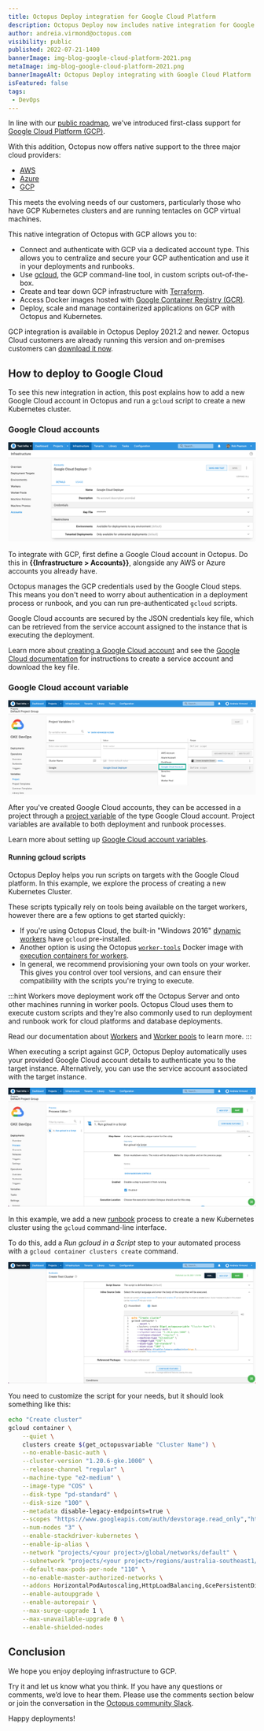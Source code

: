 ```yaml
---
title: Octopus Deploy integration for Google Cloud Platform
description: Octopus Deploy now includes native integration for Google Cloud Platform including built-in accounts, gcloud scripts, Terraform and Kubernetes.
author: andreia.virmond@octopus.com
visibility: public
published: 2022-07-21-1400
bannerImage: img-blog-google-cloud-platform-2021.png
metaImage: img-blog-google-cloud-platform-2021.png
bannerImageAlt: Octopus Deploy integrating with Google Cloud Platform
isFeatured: false
tags:
 - DevOps
---
```


In line with our [public roadmap](https://octopus.com/company/roadmap), we've introduced first-class support for [Google Cloud Platform (GCP)](https://cloud.google.com/).

With this addition, Octopus now offers native support to the three major cloud providers:
 
- [AWS](https://aws.amazon.com)
- [Azure](https://azure.microsoft.com/)
- [GCP](https://cloud.google.com/)

This meets the evolving needs of our customers, particularly those who have GCP Kubernetes clusters and are running tentacles on GCP virtual machines.

This native integration of Octopus with GCP allows you to:

- Connect and authenticate with GCP via a dedicated account type. This allows you to centralize and secure your GCP authentication and use it in your deployments and runbooks.
- Use [gcloud](https://cloud.google.com/sdk/gcloud), the GCP command-line tool, in custom scripts out-of-the-box.
- Create and tear down GCP infrastructure with [Terraform](https://www.terraform.io/).
- Access Docker images hosted with [Google Container Registry (GCR)](https://cloud.google.com/container-registry).
- Deploy, scale and manage containerized applications on GCP with Octopus and Kubernetes.

GCP integration is available in Octopus Deploy 2021.2 and newer. Octopus Cloud customers are already running this version and on-premises customers can [download it now](https://octopus.com/downloads).

## How to deploy to Google Cloud

To see this new integration in action, this post explains how to add a new Google Cloud account in Octopus and run a `gcloud` script to create a new Kubernetes cluster.

### Google Cloud accounts

![Google Cloud deployer](google-cloud-deployer.png "width=500")

To integrate with GCP, first define a Google Cloud account in Octopus. Do this in **{{Infrastructure > Accounts}}**, alongside any AWS or Azure accounts you already have. 

Octopus manages the GCP credentials used by the Google Cloud steps. This means you don't need to worry about authentication in a deployment process or runbook, and you can run pre-authenticated `gcloud` scripts.

Google Cloud accounts are secured by the JSON credentials key file, which can be retrieved from the service account assigned to the instance that is executing the deployment.

Learn more about [creating a Google Cloud account](https://octopus.com/docs/infrastructure/accounts/google-cloud) and see the [Google Cloud documentation](https://cloud.google.com/iam/docs/creating-managing-service-account-keys) for instructions to create a service account and download the key file.

### Google Cloud account variable

![Octopus Google Cloud account](google-cloud-variables.png "width=500")

After you've created Google Cloud accounts, they can be accessed in a project through a [project variable](https://octopus.com/docs/projects/variables) of the type Google Cloud account. Project variables are available to both deployment and runbook processes.

Learn more about setting up [Google Cloud account variables](https://octopus.com/docs/projects/variables/google-cloud-account-variables).

#### Running gcloud scripts

Octopus Deploy helps you run scripts on targets with the Google Cloud platform. In this example, we explore the process of creating a new Kubernetes Cluster.

These scripts typically rely on tools being available on the target workers, however there are a few options to get started quickly: 

- If you're using Octopus Cloud, the built-in "Windows 2016" [dynamic workers](https://octopus.com/docs/infrastructure/workers/dynamic-worker-pools) have `gcloud` pre-installed. 
- Another option is using the Octopus [`worker-tools`](https://hub.docker.com/r/octopusdeploy/worker-tools) Docker image with [execution containers for workers](https://octopus.com/docs/projects/steps/execution-containers-for-workers). 
- In general, we recommend provisioning your own tools on your worker. This gives you control over tool versions, and can ensure their compatibility with the scripts you're trying to execute.

:::hint
Workers move deployment work off the Octopus Server and onto other machines running in worker pools. Octopus Cloud uses them to execute custom scripts and they're also commonly used to run deployment and runbook work for cloud platforms and database deployments.

Read our documentation about [Workers](https://octopus.com/docs/infrastructure/workers) and [Worker pools](https://octopus.com/docs/infrastructure/workers/worker-pools) to learn more.
:::

When executing a script against GCP, Octopus Deploy automatically uses your provided Google Cloud account details to authenticate you to the target instance. Alternatively, you can use the service account associated with the target instance.

![Google Cloud script step](google-cloud-script-step.png "width=500")

In this example, we add a new [runbook](https://octopus.com/docs/runbooks) process to create a new Kubernetes cluster using the `gcloud` command-line interface. 

To do this, add a *Run gcloud in a Script* step to your automated process with a `gcloud container clusters create` command. 

![Google Cloud source code](google-cloud-source-code.png "width=500")

You need to customize the script for your needs, but it should look something like this:

```sh
echo "Create cluster"
gcloud container \
	--quiet \
    clusters create $(get_octopusvariable "Cluster Name") \
    --no-enable-basic-auth \
    --cluster-version "1.20.6-gke.1000" \
    --release-channel "regular" \
    --machine-type "e2-medium" \
    --image-type "COS" \
    --disk-type "pd-standard" \
    --disk-size "100" \
    --metadata disable-legacy-endpoints=true \
    --scopes "https://www.googleapis.com/auth/devstorage.read_only","https://www.googleapis.com/auth/logging.write","https://www.googleapis.com/auth/monitoring","https://www.googleapis.com/auth/servicecontrol","https://www.googleapis.com/auth/service.management.readonly","https://www.googleapis.com/auth/trace.append" \
    --num-nodes "3" \
    --enable-stackdriver-kubernetes \
    --enable-ip-alias \
    --network "projects/<your project>/global/networks/default" \
    --subnetwork "projects/<your project>/regions/australia-southeast1/subnetworks/default" \
    --default-max-pods-per-node "110" \
    --no-enable-master-authorized-networks \
    --addons HorizontalPodAutoscaling,HttpLoadBalancing,GcePersistentDiskCsiDriver \
    --enable-autoupgrade \
    --enable-autorepair \
    --max-surge-upgrade 1 \
    --max-unavailable-upgrade 0 \
    --enable-shielded-nodes
```

## Conclusion

We hope you enjoy deploying infrastructure to GCP. 

Try it and let us know what you think. If you have any questions or comments, we’d love to hear them. Please use the comments section below or join the conversation in the [Octopus community Slack](https://octopus.com/slack).

Happy deployments!
